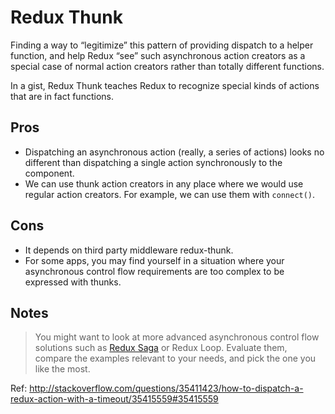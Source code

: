# Redux Thunk

Finding a way to “legitimize” this pattern of providing dispatch to a helper function,
and help Redux “see” such asynchronous action creators as a special case of normal action creators rather than totally different functions.

In a gist, Redux Thunk teaches Redux to recognize special kinds of actions that are in fact functions.


## Pros

- Dispatching an asynchronous action (really, a series of actions) looks no different than dispatching a single action synchronously to the component.
- We can use thunk action creators in any place where we would use regular action creators. For example, we can use them with `connect()`.


## Cons

- It depends on third party middleware redux-thunk.
- For some apps, you may find yourself in a situation where your asynchronous control flow requirements are too complex to be expressed with thunks.


## Notes

> You might want to look at more advanced asynchronous control flow solutions such as [Redux Saga](../redux-saga) or Redux Loop. Evaluate them,
> compare the examples relevant to your needs, and pick the one you like the most.

Ref: http://stackoverflow.com/questions/35411423/how-to-dispatch-a-redux-action-with-a-timeout/35415559#35415559
